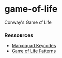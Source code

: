 # game-of-life
Conway's Game of Life

### Ressources

- [Marcoquad Keycodes](https://docs.rs/macroquad/latest/macroquad/input/enum.KeyCode.html)
- [Game of Life Patterns](https://life.angen.ai/blog/15-most-important-game-of-life-patterns-that-changed-everything)
